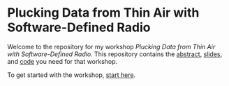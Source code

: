 # Plucking Data from Thin Air with Software-Defined Radio

Welcome to the repository for my workshop _Plucking Data from Thin Air with Software-Defined Radio_. This repository contains the [abstract](ABSTRACT), [slides](slides), and [code](code) you need for that workshop.

To get started with the workshop, [start here](docs/00-BEFORE-YOU-ARRIVE.md).
